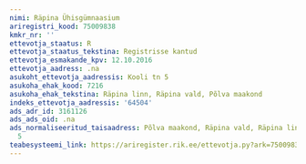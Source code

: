 ```yaml
---
nimi: Räpina Ühisgümnaasium
ariregistri_kood: 75009838
kmkr_nr: ''
ettevotja_staatus: R
ettevotja_staatus_tekstina: Registrisse kantud
ettevotja_esmakande_kpv: 12.10.2016
ettevotja_aadress: .na
asukoht_ettevotja_aadressis: Kooli tn 5
asukoha_ehak_kood: 7216
asukoha_ehak_tekstina: Räpina linn, Räpina vald, Põlva maakond
indeks_ettevotja_aadressis: '64504'
ads_adr_id: 3161126
ads_ads_oid: .na
ads_normaliseeritud_taisaadress: Põlva maakond, Räpina vald, Räpina linn, Kooli tn
  5
teabesysteemi_link: https://ariregister.rik.ee/ettevotja.py?ark=75009838&ref=rekvisiidid
---
```

